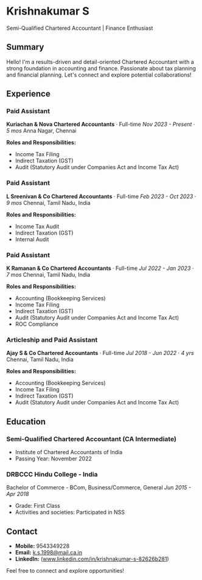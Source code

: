 # Krishnakumar S

Semi-Qualified Chartered Accountant | Finance Enthusiast

## Summary
Hello! I'm a results-driven and detail-oriented Chartered Accountant with a strong foundation in accounting and finance. Passionate about tax planning and financial planning. Let's connect and explore potential collaborations!

## Experience

### Paid Assistant
**Kuriachan & Nova Chartered Accountants** · Full-time
*Nov 2023 - Present* · *5 mos*
Anna Nagar, Chennai

**Roles and Responsibilities:**
- Income Tax Filing
- Indirect Taxation (GST)
- Audit (Statutory Audit under Companies Act and Income Tax Act)

### Paid Assistant
**L Sreenivan & Co Chartered Accountants** · Full-time
*Feb 2023 - Oct 2023* · *9 mos*
Chennai, Tamil Nadu, India

**Roles and Responsibilities:**
- Income Tax Audit
- Indirect Taxation (GST)
- Internal Audit

### Paid Assistant
**K Ramanan & Co Chartered Accountants** · Full-time
*Jul 2022 - Jan 2023* · *7 mos*
Chennai, Tamil Nadu, India

**Roles and Responsibilities:**
- Accounting (Bookkeeping Services)
- Income Tax Filing
- Indirect Taxation (GST)
- Audit (Statutory Audit under Companies Act and Income Tax Act)
- ROC Compliance
  
### Articleship and Paid Assistant
**Ajay S & Co Chartered Accountants** · Full-time
*Jul 2018 - Jun 2022* · *4 yrs*
Chennai, Tamil Nadu, India

**Roles and Responsibilities:**
- Accounting (Bookkeeping Services)
- Income Tax Filing
- Indirect Taxation (GST)
- Audit (Statutory Audit under Companies Act and Income Tax Act)

## Education
### Semi-Qualified Chartered Accountant (CA Intermediate)
  - Institute of Chartered Accountants of India
  - Passing Year: November 2022

### DRBCCC Hindu College - India
  Bachelor of Commerce - BCom, Business/Commerce, General
  *Jun 2015 - Apr 2018*
  - Grade: First Class
  - Activities and societies: Participated in NSS

## Contact
- **Mobile:** 9543349228
- **Email:** k.s.1998@mail.ca.in
- **LinkedIn:** (www.linkedin.com/in/krishnakumar-s-82626b281)

Feel free to connect and explore opportunities!
